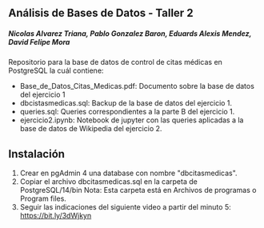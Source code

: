 ## Análisis de Bases de Datos - Taller 2
##### Nicolas Alvarez Triana, Pablo Gonzalez Baron, Eduards Alexis Mendez, David Felipe Mora
Repositorio para la base de datos de control de citas médicas en PostgreSQL la
cuál contiene:
 - Base_de_Datos_Citas_Medicas.pdf: Documento sobre la base de datos del ejercicio 1
 - dbcistasmedicas.sql: Backup de la base de datos del ejercicio 1.
 - queries.sql: Queries correspondientes a la parte B del ejercicio 1.
 - ejercicio2.ipynb: Notebook de jupyter con las queries aplicadas a la base de datos de Wikipedia del ejercicio 2.

## Instalación
 1. Crear en pgAdmin 4 una database con nombre "dbcitasmedicas".
 2. Copiar el archivo dbcitasmedicas.sql en la carpeta de PostgreSQL/14/bin
 Nota: Esta carpeta está en Archivos de programas o Program files.
 3. Seguir las indicaciones del siguiente video a partir del minuto 5: https://bit.ly/3dWjkyn
